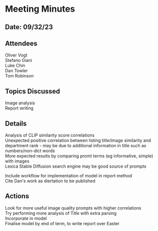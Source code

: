 # Meeting Minutes
## Date: 09/32/23

## Attendees
Oliver Vogt  
Stefano Giani  
Luke Chin  
Dan Towler  
Tom Robinson

## Topics Discussed
Image analysis  
Report writing

## Details
Analysis of CLIP similarity score correlations  
Unexpected positive correlation between listing title/image similarity and department rank - may be due to additional
information in title such as numbers/non-dict words   
More expected results by comparing promt terms (eg informative, simple) with images  
Lexica Stable Diffusion search engine may be good source of prompts  

Include workflow for implementation of model in report method  
Cite Dan's work as diertation to be published  


## Actions
Look for more useful image quality prompts with higher correlations  
Try performing more analysis of Title with extra parsing  
Incorporate in model  
Finalise model by end of term, to write report over Easter
